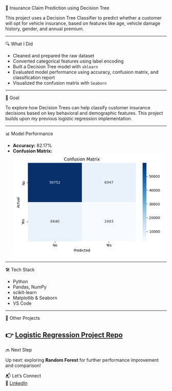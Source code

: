 🧠 Insurance Claim Prediction using Decision Tree

This project uses a Decision Tree Classifier to predict whether a customer will opt for vehicle insurance, based on features like age, vehicle damage history, gender, and annual premium.

---
🔍 What I Did

- Cleaned and prepared the raw dataset
- Converted categorical features using label encoding
- Built a Decision Tree model with `sklearn`
- Evaluated model performance using accuracy, confusion matrix, and classification report
- Visualized the confusion matrix with `Seaborn`

---
🎯 Goal

To explore how Decision Trees can help classify customer insurance decisions based on key behavioral and demographic features. This project builds upon my previous logistic regression implementation.

---
📊 Model Performance

- **Accuracy:** 82.17%
- **Confusion Matrix:**  
  ![Confusion Matrix](decisiontree.png)

---
🛠️ 
Tech Stack

- Python
- Pandas, NumPy
- scikit-learn
- Matplotlib & Seaborn
- VS Code
---
🔗 Other Projects

👉 [Logistic Regression Project Repo](https://github.com/nagasai-data/insurance_logisticregression)
---
🔜 Next Step

Up next: exploring **Random Forest** for further performance improvement and comparison!

📬 Let’s Connect  
📎 [LinkedIn](https://www.linkedin.com/in/naga-sai-dintakurthi-87b350332/)
